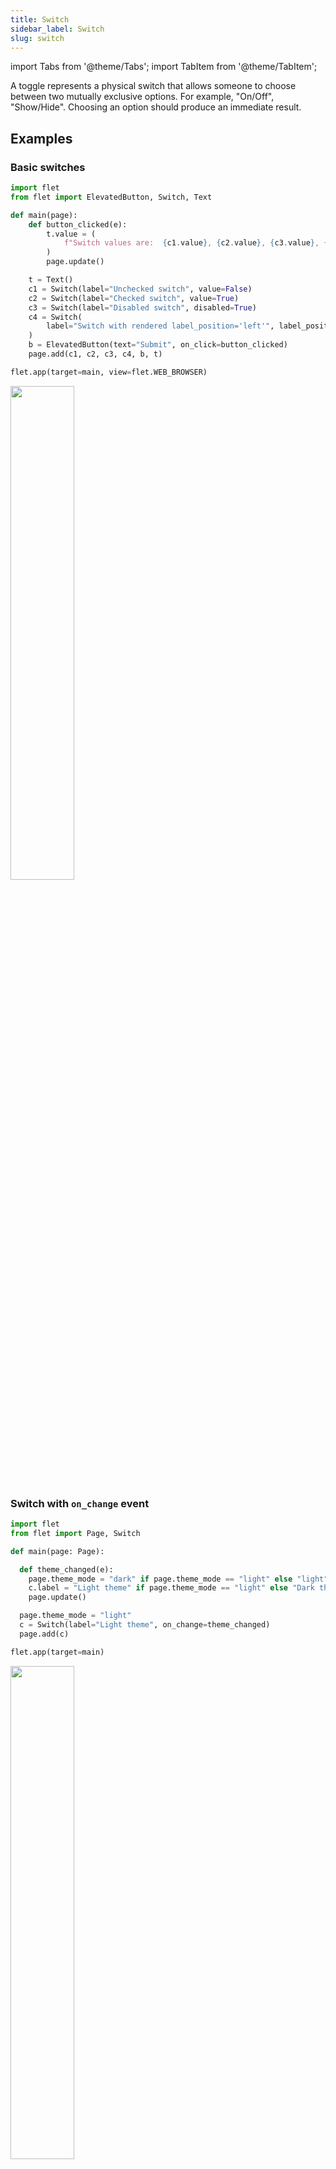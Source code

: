 ```yaml
---
title: Switch
sidebar_label: Switch
slug: switch
---
```

import Tabs from '@theme/Tabs';
import TabItem from '@theme/TabItem';

A toggle represents a physical switch that allows someone to choose between two mutually exclusive options.  For example, "On/Off", "Show/Hide". Choosing an option should produce an immediate result.

## Examples

### Basic switches

<Tabs groupId="language">
  <TabItem value="python" label="Python" default>

```python
import flet
from flet import ElevatedButton, Switch, Text

def main(page):
    def button_clicked(e):
        t.value = (
            f"Switch values are:  {c1.value}, {c2.value}, {c3.value}, {c4.value}."
        )
        page.update()

    t = Text()
    c1 = Switch(label="Unchecked switch", value=False)
    c2 = Switch(label="Checked switch", value=True)
    c3 = Switch(label="Disabled switch", disabled=True)
    c4 = Switch(
        label="Switch with rendered label_position='left'", label_position="left"
    )
    b = ElevatedButton(text="Submit", on_click=button_clicked)
    page.add(c1, c2, c3, c4, b, t)

flet.app(target=main, view=flet.WEB_BROWSER)
```
  </TabItem>
</Tabs>

<img src="/img/docs/controls/toggle/basic-toggles.gif" width="45%" />


### Switch with `on_change` event

<Tabs groupId="language">
  <TabItem value="python" label="Python" default>

```python
import flet
from flet import Page, Switch

def main(page: Page):

  def theme_changed(e):
    page.theme_mode = "dark" if page.theme_mode == "light" else "light"
    c.label = "Light theme" if page.theme_mode == "light" else "Dark theme"
    page.update()

  page.theme_mode = "light"
  c = Switch(label="Light theme", on_change=theme_changed)
  page.add(c)

flet.app(target=main)
```
  </TabItem>
</Tabs>

<img src="/img/docs/controls/toggle/toggle-with-change-event.gif" width="45%" />

## Properties

### `value`

Current value of the Switch.

### `label`

The clickable label to display on the right of the Switch.

### `label_position`

Set to `left` if `label` should be displayed on the left side of the Switch; otherwise `right` (default).

### `autofocus`

True if the control will be selected as the initial focus. If there is more than one control on a page with autofocus set, then the first one added to the page will get focus.

## Events

### `on_change`

Fires when the state of the Switch is changed.

### `on_focus`

Fires when the control has received focus.

### `on_blur`

Fires when the control has lost focus.